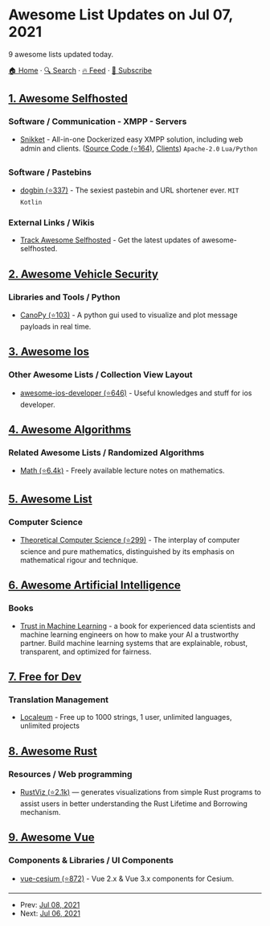 # Awesome List Updates on Jul 07, 2021

9 awesome lists updated today.

[🏠 Home](/README.md) · [🔍 Search](https://test.trackawesomelist.com/search/) · [🔥 Feed](https://test.trackawesomelist.com/feed.xml) · [📮 Subscribe](https://trackawesomelist.us17.list-manage.com/subscribe?u=d2f0117aa829c83a63ec63c2f&id=36a103854c)



## [1. Awesome Selfhosted](/content/awesome-selfhosted/awesome-selfhosted/README.md)

### Software / Communication - XMPP - Servers

*   [Snikket](https://snikket.org/) - All-in-one Dockerized easy XMPP solution, including web admin and clients. ([Source Code (⭐164)](https://github.com/snikket-im/snikket-server), [Clients](https://snikket.org/app/)) `Apache-2.0` `Lua/Python`

### Software / Pastebins

*   [dogbin (⭐337)](https://github.com/dogbin/dogbin) - The sexiest pastebin and URL shortener ever. `MIT` `Kotlin`

### External Links / Wikis

*   [Track Awesome Selfhosted](https://www.trackawesomelist.com/awesome-selfhosted/awesome-selfhosted/) - Get the latest updates of awesome-selfhosted.

## [2. Awesome Vehicle Security](/content/jaredthecoder/awesome-vehicle-security/README.md)

### Libraries and Tools / Python

*   [CanoPy (⭐103)](https://github.com/tbruno25/canopy) - A python gui used to visualize and plot message payloads in real time.

## [3. Awesome Ios](/content/vsouza/awesome-ios/README.md)

### Other Awesome Lists / Collection View Layout

*   [awesome-ios-developer (⭐646)](https://github.com/jphong1111/awesome-ios-developer) - Useful knowledges and stuff for ios developer.

## [4. Awesome Algorithms](/content/tayllan/awesome-algorithms/README.md)

### Related Awesome Lists / Randomized Algorithms

*   [Math (⭐6.4k)](https://github.com/rossant/awesome-math#readme) - Freely available lecture notes on mathematics.

## [5. Awesome List](/content/sindresorhus/awesome/README.md)

### Computer Science

*   [Theoretical Computer Science (⭐299)](https://github.com/mostafatouny/awesome-theoretical-computer-science#readme) - The interplay of computer science and pure mathematics, distinguished by its emphasis on mathematical rigour and technique.

## [6. Awesome Artificial Intelligence](/content/owainlewis/awesome-artificial-intelligence/README.md)

### Books

*   [Trust in Machine Learning](https://www.manning.com/books/trust-in-machine-learning) - a book for experienced data scientists and machine learning engineers on how to make your AI a trustworthy partner. Build machine learning systems that are explainable, robust, transparent, and optimized for fairness.

## [7. Free for Dev](/content/ripienaar/free-for-dev/README.md)

### Translation Management

*   [Localeum](https://localeum.com) - Free up to 1000 strings, 1 user, unlimited languages, unlimited projects

## [8. Awesome Rust](/content/rust-unofficial/awesome-rust/README.md)

### Resources / Web programming

*   [RustViz (⭐2.1k)](https://github.com/rustviz/rustviz) — generates visualizations from simple Rust programs to assist users in better understanding the Rust Lifetime and Borrowing mechanism.

## [9. Awesome Vue](/content/vuejs/awesome-vue/README.md)

### Components & Libraries / UI Components

*   [vue-cesium (⭐872)](https://github.com/zouyaoji/vue-cesium) - Vue 2.x & Vue 3.x components for Cesium.

---

- Prev: [Jul 08, 2021](/content/2021/07/08/README.md)
- Next: [Jul 06, 2021](/content/2021/07/06/README.md)